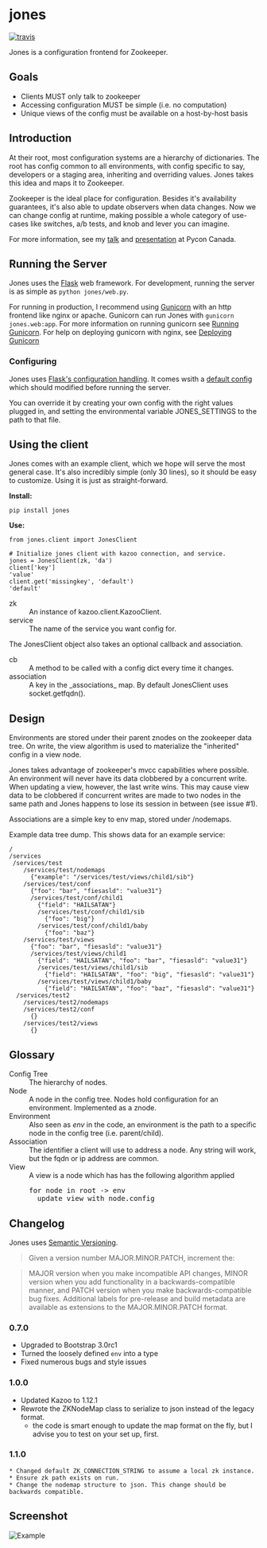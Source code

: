 # jones

[![travis][2]][1]

Jones is a configuration frontend for Zookeeper.

## Goals

   * Clients MUST only talk to zookeeper
   * Accessing configuration MUST be simple (i.e. no computation)
   * Unique views of the config must be available on a host-by-host basis

## Introduction

At their root, most configuration systems are a hierarchy of dictionaries. The
root has config common to all environments, with config specific to say,
developers or a staging area, inheriting and overriding values. Jones takes
this idea and maps it to Zookeeper.

Zookeeper is the ideal place for configuration. Besides it's availability
guarantees, it's also able to update observers when data changes. Now we can
change config at runtime, making possible a whole category of use-cases like
switches, a/b tests, and knob and lever you can imagine.

For more information, see my
[talk](http://pyvideo.org/video/1567/configuration-management-with-zookeeper)
and [presentation](https://speakerdeck.com/mwhooker/jones) at Pycon Canada.

## Running the Server

Jones uses the [Flask](http://flask.pocoo.org/) web framework. For development,
running the server is as simple as `python jones/web.py`.

For running in production, I recommend using [Gunicorn](http://gunicorn.org/)
with an http frontend like nginx or apache. Gunicorn can run Jones with
`gunicorn jones.web:app`. For more information on running gunicorn see [Running
Gunicorn](http://docs.gunicorn.org/en/latest/run.html). For help on deploying
gunicorn with nginx, see [Deploying
Gunicorn](http://docs.gunicorn.org/en/latest/deploy.html)

### Configuring

Jones uses [Flask's configuration
handling](http://flask.pocoo.org/docs/config/). It comes wsith a [default
config](https://github.com/mwhooker/jones/blob/master/jones/jonesconfig.py)
which should modified before running the server.

You can override it by creating your own config with the right values plugged
in, and setting the environmental variable JONES_SETTINGS to the path to that
file.

## Using the client

Jones comes with an example client, which we hope will serve the most general
case.  It's also incredibly simple (only 30 lines), so it should be easy to
customize. Using it is just as straight-forward.

**Install:**

    pip install jones

**Use:**

    from jones.client import JonesClient

    # Initialize jones client with kazoo connection, and service.
    jones = JonesClient(zk, 'da')
    client['key']
    'value'
    client.get('missingkey', 'default')
    'default'

<dl>
  <dt>zk</dt>
  <dd>An instance of kazoo.client.KazooClient.</dd>
  <dt>service</dt>
  <dd>The name of the service you want config for.</dd>
</dl>

The JonesClient object also takes an optional callback and association.

<dl>
  <dt>cb</dt>
  <dd>A method to be called with a config dict every time it changes.</dd>
  <dt>association</dt>
  <dd>A key in the _associations_ map. By default JonesClient uses socket.getfqdn().</dd>
</dl>

## Design

Environments are stored under their parent znodes on the zookeeper data tree.
On write, the view algorithm is used to materialize the "inherited" config in
a view node.

Jones takes advantage of zookeeper's mvcc capabilities where possible. An
environment will never have its data clobbered by a concurrent write. When
updating a view, however, the last write wins. This may cause view data to be
clobbered if concurrent writes are made to two nodes in the same path and Jones
happens to lose its session in between (see issue #1).

Associations are a simple key to env map, stored under /nodemaps.

Example data tree dump. This shows data for an example service:

```
/
/services
 /services/test
    /services/test/nodemaps
      {"example": "/services/test/views/child1/sib"}
    /services/test/conf
      {"foo": "bar", "fiesasld": "value31"}
      /services/test/conf/child1
        {"field": "HAILSATAN"}
        /services/test/conf/child1/sib
          {"foo": "big"}
        /services/test/conf/child1/baby
          {"foo": "baz"}
    /services/test/views
      {"foo": "bar", "fiesasld": "value31"}
      /services/test/views/child1
        {"field": "HAILSATAN", "foo": "bar", "fiesasld": "value31"}
        /services/test/views/child1/sib
          {"field": "HAILSATAN", "foo": "big", "fiesasld": "value31"}
        /services/test/views/child1/baby
          {"field": "HAILSATAN", "foo": "baz", "fiesasld": "value31"}
  /services/test2
    /services/test2/nodemaps
    /services/test2/conf
      {}
    /services/test2/views
      {}
```

## Glossary

<dl>
  <dt>Config Tree</dt>
  <dd>The hierarchy of nodes.</dd>
  <dt>Node</dt>
  <dd>A node in the config tree. Nodes hold configuration for an environment. Implemented as a znode.</dd>
  <dt>Environment</dt>
  <dd>Also seen as <em>env</em> in the code, an environment is the path to a specific node in the config tree
  (i.e. parent/child).</dd>
  <dt>Association</dt>
  <dd>The identifier a client will use to address a node. Any string will work, but the fqdn or ip address are common.</dd>
  <dt>View</dt>
  <dd>A view is a node which has has the following algorithm applied
    <pre>for node in root -> env
  update view with node.config</pre>
  </dd>
</dl>

## Changelog

Jones uses [Semantic Versioning](http://semver.org/).

> Given a version number MAJOR.MINOR.PATCH, increment the:

> MAJOR version when you make incompatible API changes,
MINOR version when you add functionality in a backwards-compatible manner, and
PATCH version when you make backwards-compatible bug fixes.  Additional labels
for pre-release and build metadata are available as extensions to the
MAJOR.MINOR.PATCH format.

### 0.7.0

   * Upgraded to Bootstrap 3.0rc1
   * Turned the loosely defined `env` into a type
   * Fixed numerous bugs and style issues

### 1.0.0

   * Updated Kazoo to 1.12.1
   * Rewrote the ZKNodeMap class to serialize to json instead of the legacy format.
      * the code is smart enough to update the map format on the fly, but I advise you to test on your set up, first.

### 1.1.0

    * Changed default ZK_CONNECTION_STRING to assume a local zk instance.
    * Ensure zk path exists on run.
    * Change the nodemap structure to json. This change should be backwards compatible.

## Screenshot
![Example](http://mwhooker.github.com/jones/docs/img/testservice.png)

  [1]: https://travis-ci.org/mwhooker/jones
  [2]: https://travis-ci.org/mwhooker/jones.png?branch=master
